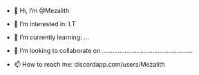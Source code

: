 - 👋 Hi, I’m @Mezalith
- 👀 I’m interested in: I.T

- 🌱 I’m currently learning: ...
- 💞️ I’m looking to collaborate on ....................................................
- 📫 How to reach me: discordapp.com/users/Mezalith

<!---
Mezalith/Mezalith is a ✨ special ✨ repository because its `README.md` (this file) appears on your GitHub profile.
You can click the Preview link to take a look at your changes.
--->
